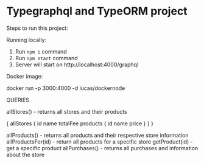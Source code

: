 # Typegraphql and TypeORM project

Steps to run this project:

Running locally:

1. Run `npm i` command
2. Run `npm start` command
3. Server will start on http://localhost:4000/graphql

Docker image:

docker run -p 3000:4000 -d lucas/dockernode 

QUERIES

allStores() - returns all stores and their products

{
  allStores {
    id
    name
    totalFee
    products {
      id
      name
      price
    }
  }
}

allProducts() - returns all products and their respective store information
allProductsFor(id) - return all products for a specific store
getProduct(id) - get a specific product
allPurchases() - returns all purchases and information about the store